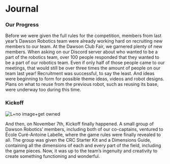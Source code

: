 <h1>Journal</h1>

<h3> Our Progress </h3>

<p> Before we were given the full rules for the competition, members from last year’s 
Dawson Robotics team were already working hard on recruiting new members to our team. At the Dawson Club Fair, we garnered plenty of new members. When asking on our Discord server about who wanted to be a part of the robotics team, over 100 people responded that they wanted to be a part of our robotics team. Even if only half of those people came to our meetings, that would still be over three times the amount of people on our team last year! Recruitment was successful, to say the least. And ideas were beginning to form for possible theme ideas, videos and robot designs. Plans on what to reuse from the previous robot, such as reusing its base, were underway too during this time. </p>

<h3> Kickoff </h3>

![L+no image+get owned](../assets/images/IMG_8369.jpg "Trevoir")


<p> And then, on November 7th, Kickoff finally happened. A small group of Dawson Robotics’ members, including both of our co-captains, ventured to École Curé-Antoine Labelle, where the game rules were finally revealed to all. The group was given the CRC Starter Kit and a Dimensions Guide, containing all the dimensions of each and every part of the field, including the game pieces. Now, it was up to the team’s ingenuity and creativity to create something functioning and wonderful. </p>



